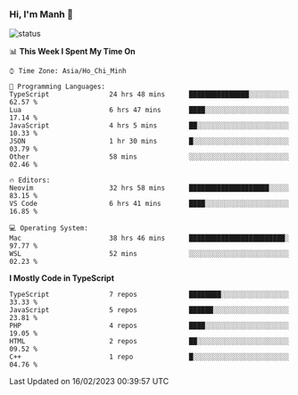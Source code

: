 ### Hi, I'm Manh 👋

![status](https://badge.stateful.com/manhhn01/status.svg)

<!--START_SECTION:waka-->
📊 **This Week I Spent My Time On** 

```text
⌚︎ Time Zone: Asia/Ho_Chi_Minh

💬 Programming Languages: 
TypeScript               24 hrs 48 mins      ███████████████░░░░░░░░░░   62.57 % 
Lua                      6 hrs 47 mins       ████░░░░░░░░░░░░░░░░░░░░░   17.14 % 
JavaScript               4 hrs 5 mins        ██░░░░░░░░░░░░░░░░░░░░░░░   10.33 % 
JSON                     1 hr 30 mins        █░░░░░░░░░░░░░░░░░░░░░░░░   03.79 % 
Other                    58 mins             ░░░░░░░░░░░░░░░░░░░░░░░░░   02.46 % 

🔥 Editors: 
Neovim                   32 hrs 58 mins      ████████████████████░░░░░   83.15 % 
VS Code                  6 hrs 41 mins       ████░░░░░░░░░░░░░░░░░░░░░   16.85 % 

💻 Operating System: 
Mac                      38 hrs 46 mins      ████████████████████████░   97.77 % 
WSL                      52 mins             ░░░░░░░░░░░░░░░░░░░░░░░░░   02.23 % 

```

**I Mostly Code in TypeScript** 

```text
TypeScript               7 repos             ████████░░░░░░░░░░░░░░░░░   33.33 % 
JavaScript               5 repos             ██████░░░░░░░░░░░░░░░░░░░   23.81 % 
PHP                      4 repos             ████░░░░░░░░░░░░░░░░░░░░░   19.05 % 
HTML                     2 repos             ██░░░░░░░░░░░░░░░░░░░░░░░   09.52 % 
C++                      1 repo              █░░░░░░░░░░░░░░░░░░░░░░░░   04.76 % 

```



 Last Updated on 16/02/2023 00:39:57 UTC
<!--END_SECTION:waka-->
